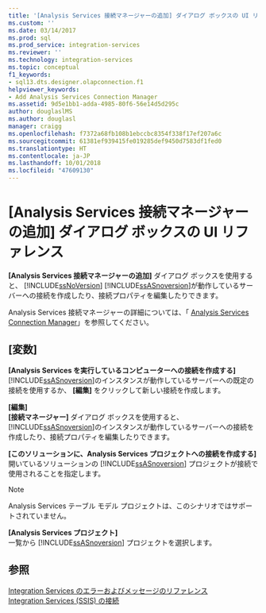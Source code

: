 ```yaml
---
title: '[Analysis Services 接続マネージャーの追加] ダイアログ ボックスの UI リファレンス | Microsoft Docs'
ms.custom: ''
ms.date: 03/14/2017
ms.prod: sql
ms.prod_service: integration-services
ms.reviewer: ''
ms.technology: integration-services
ms.topic: conceptual
f1_keywords:
- sql13.dts.designer.olapconnection.f1
helpviewer_keywords:
- Add Analysis Services Connection Manager
ms.assetid: 9d5e1bb1-adda-4985-80f6-56e14d5d295c
author: douglaslMS
ms.author: douglasl
manager: craigg
ms.openlocfilehash: f7372a68fb108b1ebccbc8354f338f17ef207a6c
ms.sourcegitcommit: 61381ef939415fe019285def9450d7583df1fed0
ms.translationtype: HT
ms.contentlocale: ja-JP
ms.lasthandoff: 10/01/2018
ms.locfileid: "47609130"
---
```

# <a name="add-analysis-services-connection-manager-dialog-box-ui-reference"></a>[Analysis Services 接続マネージャーの追加] ダイアログ ボックスの UI リファレンス
  **[Analysis Services 接続マネージャーの追加]** ダイアログ ボックスを使用すると、 [!INCLUDE[ssNoVersion](../../includes/ssnoversion-md.md)] [!INCLUDE[ssASnoversion](../../includes/ssasnoversion-md.md)]が動作しているサーバーへの接続を作成したり、接続プロパティを編集したりできます。  
  
 Analysis Services 接続マネージャーの詳細については、「 [Analysis Services Connection Manager](../../integration-services/connection-manager/analysis-services-connection-manager.md)」を参照してください。  
  
## <a name="options"></a>[変数]  
 **[Analysis Services を実行しているコンピューターへの接続を作成する]**  
 [!INCLUDE[ssASnoversion](../../includes/ssasnoversion-md.md)]のインスタンスが動作しているサーバーへの既定の接続を使用するか、 **[編集]** をクリックして新しい接続を作成します。  
  
 **[編集]**  
 **[接続マネージャー]** ダイアログ ボックスを使用すると、 [!INCLUDE[ssASnoversion](../../includes/ssasnoversion-md.md)]のインスタンスが動作しているサーバーへの接続を作成したり、接続プロパティを編集したりできます。  
  
 **[このソリューションに、Analysis Services プロジェクトへの接続を作成する]**  
 開いているソリューションの [!INCLUDE[ssASnoversion](../../includes/ssasnoversion-md.md)] プロジェクトが接続で使用されることを指定します。  
  
> [!NOTE]  
>  Analysis Services テーブル モデル プロジェクトは、このシナリオではサポートされていません。  
  
 **[Analysis Services プロジェクト]**  
 一覧から [!INCLUDE[ssASnoversion](../../includes/ssasnoversion-md.md)] プロジェクトを選択します。  
  
## <a name="see-also"></a>参照  
 [Integration Services のエラーおよびメッセージのリファレンス](../../integration-services/integration-services-error-and-message-reference.md)   
 [Integration Services &#40;SSIS&#41; の接続](../../integration-services/connection-manager/integration-services-ssis-connections.md)  
  
  
